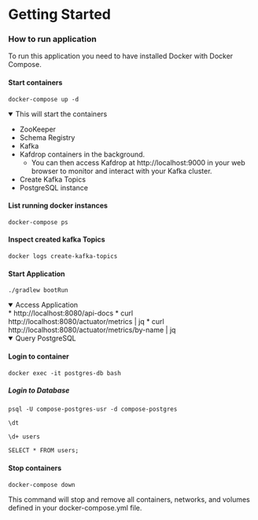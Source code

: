 # Getting Started


### How to run application

To run this application you need to have installed Docker with Docker Compose.

#### Start containers
```shell
docker-compose up -d
```
<details open>
<summary>This will start the containers</summary>

* ZooKeeper
* Schema Registry
* Kafka
* Kafdrop containers in the background.
    * You can then access Kafdrop at http://localhost:9000 in your web browser to monitor and interact with your Kafka cluster.
* Create Kafka Topics
* PostgreSQL instance
</details>

#### List running docker instances
```shell
docker-compose ps
```
#### Inspect created kafka Topics
```shell
docker logs create-kafka-topics
```
#### Start Application
```shell
./gradlew bootRun
```
<details open>
  <summary> Access Application </summary>
* http://localhost:8080/api-docs
* curl http://localhost:8080/actuator/metrics | jq
* curl http://localhost:8080/actuator/metrics/by-name | jq
</details>

<details open>
  <summary> Query PostgreSQL</summary>

#### Login to container
```shell
docker exec -it postgres-db bash
```
##### Login to Database
```
psql -U compose-postgres-usr -d compose-postgres
```
```shell
\dt
```
```shell
\d+ users
```
```shell
SELECT * FROM users;
```
</details>

#### Stop containers
```shell
docker-compose down
```
This command will stop and remove all containers, networks, and volumes defined in your docker-compose.yml file.
